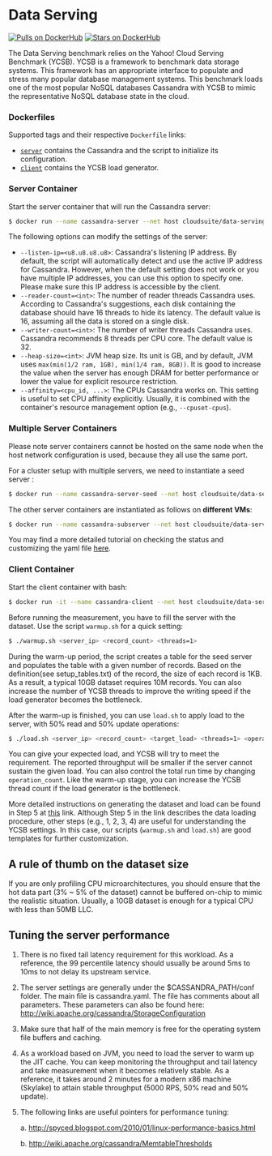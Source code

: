 # Data Serving

[![Pulls on DockerHub][dhpulls]][dhrepo] [![Stars on DockerHub][dhstars]][dhrepo]

The Data Serving benchmark relies on the Yahoo! Cloud Serving Benchmark (YCSB). YCSB is a framework to benchmark data storage systems. This framework has an appropriate interface to populate and stress many popular database management systems. This benchmark loads one of the most popular NoSQL databases Cassandra with YCSB to mimic the representative NoSQL database state in the cloud.

### Dockerfiles

Supported tags and their respective `Dockerfile` links:
 - [`server`][serverdocker] contains the Cassandra and the script to initialize its configuration.
 - [`client`][clientdocker] contains the YCSB load generator.

### Server Container

Start the server container that will run the Cassandra server:

```bash
$ docker run --name cassandra-server --net host cloudsuite/data-serving:server
```

The following options can modify the settings of the server:
- `--listen-ip=<u8.u8.u8.u8>`: Cassandra's listening IP address. By default, the script will automatically detect and use the active IP address for Cassandra. However, when the default setting does not work or you have multiple IP addresses, you can use this option to specify one. Please make sure this IP address is accessible by the client. 
- `--reader-count=<int>`: The number of reader threads Cassandra uses. According to Cassandra's suggestions, each disk containing the database should have 16 threads to hide its latency. The default value is 16, assuming all the data is stored on a single disk.
- `--writer-count=<int>`: The number of writer threads Cassandra uses. Cassandra recommends 8 threads per CPU core. The default value is 32.
- `--heap-size=<int>`: JVM heap size. Its unit is GB, and by default, JVM uses `max(min(1/2 ram, 1GB), min(1/4 ram, 8GB))`. It is good to increase the value when the server has enough DRAM for better performance or lower the value for explicit resource restriction.
- `--affinity=<cpu_id, ...>`: The CPUs Cassandra works on. This setting is useful to set CPU affinity explicitly. Usually, it is combined with the container's resource management option (e.g., `--cpuset-cpus`). 

### Multiple Server Containers

Please note  server containers cannot be hosted on the same node when the host network configuration is used, because they all use the same port.

For a cluster setup with multiple servers, we need to instantiate a seed server :

```bash
$ docker run --name cassandra-server-seed --net host cloudsuite/data-serving:server
```

The other server containers are instantiated as follows on **different VMs**:

```bash
$ docker run --name cassandra-subserver --net host cloudsuite/data-serving:server --seed-server-ip=<seed node IP address>
``` 

You may find a more detailed tutorial on checking the status and customizing the yaml file [here](https://www.digitalocean.com/community/tutorials/how-to-install-cassandra-and-run-a-multi-node-cluster-on-ubuntu-22-04).

### Client Container
Start the client container with bash:

```bash
$ docker run -it --name cassandra-client --net host cloudsuite/data-serving:client bash
```

Before running the measurement, you have to fill the server with the dataset. Use the script `warmup.sh` for a quick setting:

```bash
$ ./warmup.sh <server_ip> <record_count> <threads=1>
```

During the warm-up period, the script creates a table for the seed server and populates the table with a given number of records. Based on the definition(see setup_tables.txt) of the record, the size of each record is 1KB. As a result, a typical 10GB dataset requires 10M records. You can also increase the number of YCSB threads to improve the writing speed if the load generator becomes the bottleneck.


After the warm-up is finished, you can use `load.sh` to apply load to the server, with 50% read and 50% update operations:

```bash
$ ./load.sh <server_ip> <record_count> <target_load> <threads=1> <operation_count=load * 60>
```

You can give your expected load, and YCSB will try to meet the requirement. The reported throughput will be smaller if the server cannot sustain the given load. You can also control the total run time by changing `operation_count`. Like the warm-up stage, you can increase the YCSB thread count if the load generator is the bottleneck.

More detailed instructions on generating the dataset and load can be found in Step 5 at [this](http://github.com/brianfrankcooper/YCSB/wiki/Running-a-Workload) link. Although Step 5 in the link describes the data loading procedure, other steps (e.g., 1, 2, 3, 4) are useful for understanding the YCSB settings. In this case, our scripts (`warmup.sh` and `load.sh`) are good templates for further customization.

A rule of thumb on the dataset size
-----------------------------------
If you are only profiling CPU microarchitectures, you should ensure that the hot data part (3% ~ 5% of the dataset) cannot be buffered on-chip to mimic the realistic situation. Usually, a 10GB dataset is enough for a typical CPU with less than 50MB LLC.

Tuning the server performance
-----------------------------
1. There is no fixed tail latency requirement for this workload. As a reference, the 99 percentile latency should usually be around 5ms to 10ms to not delay its upstream service.
2. The server settings are generally under the $CASSANDRA_PATH/conf folder. The main file is cassandra.yaml. The file has comments about all parameters. These parameters can also be found here: http://wiki.apache.org/cassandra/StorageConfiguration
3. Make sure that half of the main memory is free for the operating system file buffers and caching. 
4. As a workload based on JVM, you need to load the server to warm up the JIT cache. You can keep monitoring the throughput and tail latency and take measurement when it becomes relatively stable. As a reference, it takes around 2 minutes for a modern x86 machine (Skylake) to attain stable throughput (5000 RPS, 50% read and 50% update).
5. The following links are useful pointers for performance tuning:

    a. http://spyced.blogspot.com/2010/01/linux-performance-basics.html

    b. http://wiki.apache.org/cassandra/MemtableThresholds

[dhrepo]: https://hub.docker.com/r/cloudsuite/data-serving/ "DockerHub Page"
[dhpulls]: https://img.shields.io/docker/pulls/cloudsuite/data-serving.svg "Go to DockerHub Page"
[dhstars]: https://img.shields.io/docker/stars/cloudsuite/data-serving.svg "Go to DockerHub Page"

[serverdocker]: https://github.com/parsa-epfl/cloudsuite/blob/main/benchmarks/data-serving/server/Dockerfile "Server Dockerfile"

[clientdocker]: https://github.com/parsa-epfl/cloudsuite/blob/main/benchmarks/data-serving/client/Dockerfile "Client Dockerfile"